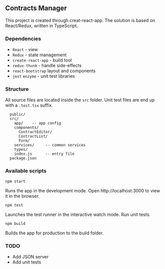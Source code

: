## Contracts Manager

This project is created through creat-react-app. The solution is based on React/Redux, written in TypeScript.

### Dependencies

* `React` - view
* `Redux` - state management
* `create-react-app` - build tool
* `redux-thunk` - handle side-effects
* `react-bootstrap` layout and components
* `jest` `enzyme`  - unit test libraries

### Structure

All source files are located inside the `src` folder. Unit test files are end up with a `.test.tsx` suffix.

```
  public/
  src/
    app/    -- app config
    components/   
      ContractEditor/
      ContractList/
      Form/
    services/     -- common services
    types/
    index.js      -- entry file
  package.json
```

### Available scripts

`npm start`

Runs the app in the development mode.
Open http://localhost:3000 to view it in the browser.

`npm test`

Launches the test runner in the interactive watch mode. Run unit tests.

`npm build`

Builds the app for production to the build folder.

### TODO
- Add JSON server
- Add unit tests
